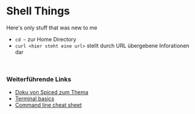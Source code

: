 # Shell Things
Here's only stuff that was new to me

- ```cd ~``` zur Home Directory
- ```curl <hier steht eine url>``` stellt durch URL übergebene Inforationen dar

<br>

### Weiterführende Links
- [Doku von Spiced zum Thema](https://github.com/spiced-academy/chicory-web-dev/blob/main/sessions/shell-basics/shell-basics.md)
- [Terminal basics](https://mrkaluzny.com/blog/terminal-101-getting-started-with-terminal/)
- [Command line cheat sheet](https://github.com/0nn0/terminal-mac-cheatsheet#english-version)
